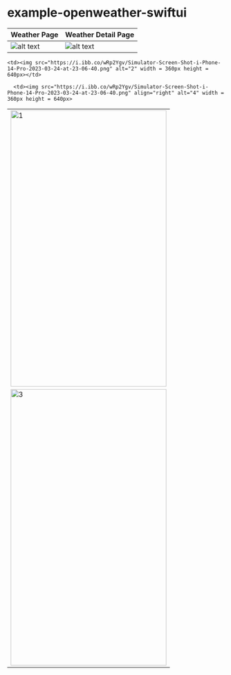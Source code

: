 # example-openweather-swiftui

| Weather Page  | Weather Detail Page |
| ------------- | ------------- |
| ![alt text](https://i.ibb.co/wRp2Ygv/Simulator-Screen-Shot-i-Phone-14-Pro-2023-03-24-at-23-06-40.png) | ![alt text](https://i.ibb.co/wRp2Ygv/Simulator-Screen-Shot-i-Phone-14-Pro-2023-03-24-at-23-06-40.png)  |


<table>
  <tr>
    <td> <img src="https://i.ibb.co/wRp2Ygv/Simulator-Screen-Shot-i-Phone-14-Pro-2023-03-24-at-23-06-40.png"  alt="1" width = 360px height = 640px ></td>

    <td><img src="https://i.ibb.co/wRp2Ygv/Simulator-Screen-Shot-i-Phone-14-Pro-2023-03-24-at-23-06-40.png" alt="2" width = 360px height = 640px></td>
   </tr> 
   <tr>
      <td><img src="https://i.ibb.co/wRp2Ygv/Simulator-Screen-Shot-i-Phone-14-Pro-2023-03-24-at-23-06-40.png" alt="3" width = 360px height = 640px></td>

      <td><img src="https://i.ibb.co/wRp2Ygv/Simulator-Screen-Shot-i-Phone-14-Pro-2023-03-24-at-23-06-40.png" align="right" alt="4" width = 360px height = 640px>
  </td>
  </tr>
</table>
